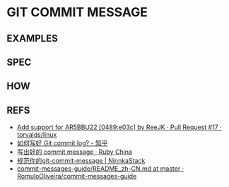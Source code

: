 # GIT COMMIT MESSAGE

## EXAMPLES

## SPEC

## HOW

## REFS

- [Add support for AR5BBU22 [0489:e03c] by ReeJK · Pull Request #17 · torvalds/linux](https://github.com/torvalds/linux/pull/17)
- [如何写好 Git commit log? - 知乎](https://www.zhihu.com/question/21209619)
- [写出好的 commit message · Ruby China](https://ruby-china.org/topics/15737)
- [规范你的git-commit-message | NinnkaStack](https://rennzh.github.io/2016/12/16/%E8%A7%84%E8%8C%83%E4%BD%A0%E7%9A%84git-commit-message/)
- [commit-messages-guide/README_zh-CN.md at master · RomuloOliveira/commit-messages-guide](https://github.com/RomuloOliveira/commit-messages-guide/blob/master/README_zh-CN.md)